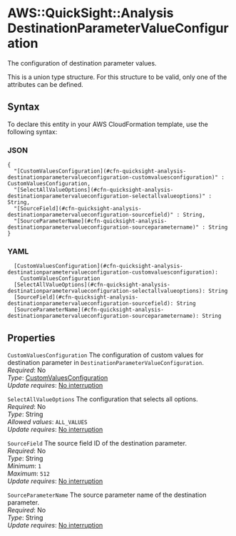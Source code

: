 # AWS::QuickSight::Analysis DestinationParameterValueConfiguration<a name="aws-properties-quicksight-analysis-destinationparametervalueconfiguration"></a>

The configuration of destination parameter values\.

This is a union type structure\. For this structure to be valid, only one of the attributes can be defined\.

## Syntax<a name="aws-properties-quicksight-analysis-destinationparametervalueconfiguration-syntax"></a>

To declare this entity in your AWS CloudFormation template, use the following syntax:

### JSON<a name="aws-properties-quicksight-analysis-destinationparametervalueconfiguration-syntax.json"></a>

```
{
  "[CustomValuesConfiguration](#cfn-quicksight-analysis-destinationparametervalueconfiguration-customvaluesconfiguration)" : CustomValuesConfiguration,
  "[SelectAllValueOptions](#cfn-quicksight-analysis-destinationparametervalueconfiguration-selectallvalueoptions)" : String,
  "[SourceField](#cfn-quicksight-analysis-destinationparametervalueconfiguration-sourcefield)" : String,
  "[SourceParameterName](#cfn-quicksight-analysis-destinationparametervalueconfiguration-sourceparametername)" : String
}
```

### YAML<a name="aws-properties-quicksight-analysis-destinationparametervalueconfiguration-syntax.yaml"></a>

```
  [CustomValuesConfiguration](#cfn-quicksight-analysis-destinationparametervalueconfiguration-customvaluesconfiguration): 
    CustomValuesConfiguration
  [SelectAllValueOptions](#cfn-quicksight-analysis-destinationparametervalueconfiguration-selectallvalueoptions): String
  [SourceField](#cfn-quicksight-analysis-destinationparametervalueconfiguration-sourcefield): String
  [SourceParameterName](#cfn-quicksight-analysis-destinationparametervalueconfiguration-sourceparametername): String
```

## Properties<a name="aws-properties-quicksight-analysis-destinationparametervalueconfiguration-properties"></a>

`CustomValuesConfiguration`  <a name="cfn-quicksight-analysis-destinationparametervalueconfiguration-customvaluesconfiguration"></a>
The configuration of custom values for destination parameter in `DestinationParameterValueConfiguration`\.  
*Required*: No  
*Type*: [CustomValuesConfiguration](aws-properties-quicksight-analysis-customvaluesconfiguration.md)  
*Update requires*: [No interruption](https://docs.aws.amazon.com/AWSCloudFormation/latest/UserGuide/using-cfn-updating-stacks-update-behaviors.html#update-no-interrupt)

`SelectAllValueOptions`  <a name="cfn-quicksight-analysis-destinationparametervalueconfiguration-selectallvalueoptions"></a>
The configuration that selects all options\.  
*Required*: No  
*Type*: String  
*Allowed values*: `ALL_VALUES`  
*Update requires*: [No interruption](https://docs.aws.amazon.com/AWSCloudFormation/latest/UserGuide/using-cfn-updating-stacks-update-behaviors.html#update-no-interrupt)

`SourceField`  <a name="cfn-quicksight-analysis-destinationparametervalueconfiguration-sourcefield"></a>
The source field ID of the destination parameter\.  
*Required*: No  
*Type*: String  
*Minimum*: `1`  
*Maximum*: `512`  
*Update requires*: [No interruption](https://docs.aws.amazon.com/AWSCloudFormation/latest/UserGuide/using-cfn-updating-stacks-update-behaviors.html#update-no-interrupt)

`SourceParameterName`  <a name="cfn-quicksight-analysis-destinationparametervalueconfiguration-sourceparametername"></a>
The source parameter name of the destination parameter\.  
*Required*: No  
*Type*: String  
*Update requires*: [No interruption](https://docs.aws.amazon.com/AWSCloudFormation/latest/UserGuide/using-cfn-updating-stacks-update-behaviors.html#update-no-interrupt)